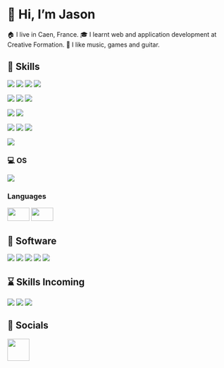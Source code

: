 # 👋 Hi, I’m Jason
🏠 I live in Caen, France.
🎓 I learnt web and application development at Creative Formation.
💜 I like music, games and guitar.

## 🔧 Skills
<img src="https://img.shields.io/badge/HTML5-E34F26?style=for-the-badge&logo=html5&logoColor=white" /> <img src="https://img.shields.io/badge/CSS3-1572B6?style=for-the-badge&logo=css3&logoColor=white" /> <img src="https://img.shields.io/badge/Bootstrap-563D7C?style=for-the-badge&logo=bootstrap&logoColor=white" /> <img src="https://img.shields.io/badge/Sass-CC6699?style=for-the-badge&logo=sass&logoColor=white" />

<img src="https://img.shields.io/badge/JavaScript-323330?style=for-the-badge&logo=javascript&logoColor=F7DF1E" /> <img src="https://img.shields.io/badge/Node%20js-339933?style=for-the-badge&logo=nodedotjs&logoColor=white" /> <img src="https://img.shields.io/badge/React-20232A?style=for-the-badge&logo=react&logoColor=61DAFB" />

<img src="https://img.shields.io/badge/MySQL-005C84?style=for-the-badge&logo=mysql&logoColor=white" /> <img src="https://img.shields.io/badge/MariaDB-003545?style=for-the-badge&logo=mariadb&logoColor=white" />

<img src="https://img.shields.io/badge/PHP-777BB4?style=for-the-badge&logo=php&logoColor=white" /> <img src="https://img.shields.io/badge/Laravel-FF2D20?style=for-the-badge&logo=laravel&logoColor=white"/> <img src="https://img.shields.io/badge/Composer-885630?style=for-the-badge&logo=Composer&logoColor=white" />

<img src="https://img.shields.io/badge/Wordpress-21759B?style=for-the-badge&logo=wordpress&logoColor=white" />

### 💻 OS

<img src="https://img.shields.io/badge/Windows-0078D6?style=for-the-badge&logo=windows&logoColor=white" />

### Languages

<img src="https://upload.wikimedia.org/wikipedia/commons/thumb/9/93/Flag_of_France_%281794%E2%80%931815%2C_1830%E2%80%931974%29.svg/langfr-225px-Flag_of_France_%281794%E2%80%931815%2C_1830%E2%80%931974%29.svg.png" style="width: 50px; height: 30px;"/> <img src="https://upload.wikimedia.org/wikipedia/commons/thumb/8/83/Flag_of_the_United_Kingdom_%283-5%29.svg/langfr-225px-Flag_of_the_United_Kingdom_%283-5%29.svg.png" style="width: 50px; height: 30px;"/>


## 💾 Software

<img src="https://img.shields.io/badge/VSCode-0078D4?style=for-the-badge&logo=visual%20studio%20code&logoColor=white" /> <img src="https://img.shields.io/badge/GIT-E44C30?style=for-the-badge&logo=git&logoColor=white" /> <img src="https://img.shields.io/badge/GitHub-100000?style=for-the-badge&logo=github&logoColor=white" /> <img src="https://img.shields.io/badge/Figma-F24E1E?style=for-the-badge&logo=figma&logoColor=white" /> <img src="https://img.shields.io/badge/Canva-%2300C4CC.svg?&style=for-the-badge&logo=Canva&logoColor=white" />

## ⌛ Skills Incoming

<img src="https://img.shields.io/badge/Docker-2CA5E0?style=for-the-badge&logo=docker&logoColor=white" /> <img src="https://img.shields.io/badge/C%23-239120?style=for-the-badge&logo=c-sharp&logoColor=white" /> <img src="https://img.shields.io/badge/MongoDB-4EA94B?style=for-the-badge&logo=mongodb&logoColor=white" />

## 👥 Socials
<a href="https://www.linkedin.com/in/jason-vauquelin/" target="_blank">
  <img src="https://upload.wikimedia.org/wikipedia/commons/thumb/8/81/LinkedIn_icon.svg/2048px-LinkedIn_icon.svg.png" style="width: 50px; height: 50px;"/>
</a>
